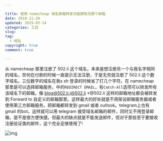 ```yaml
---

title: 使用 namecheap 域名邮箱转发功能拥有无限个邮箱
date: 2018-11-20
updated: 2019-03-14
categories: 工具
slug:  
tag:
  - 域名
copyright: true
comment: true

---
```


从 namecheap 那里注册了 502.li 这个域名，本来是想注册另一个与我名字相同的域名，奈何在付款的时候一直提示无法注册，于是无奈就注册了 502.li 这个数字域名。三位数字的域名在我s sh 登录的时候省了打几个字符。在 namecheap 那里是可以选择邮箱服务，中的`REDIRECT EMAIL`，有`Catch-All`选项可以转发所有该域名下的邮箱。像 blog@502.li,i@502.li *@502.li 这样的邮箱地址都会被转发到 Forward to 自定义的邮箱那里。这样最大的好处就是不用架设邮箱服务器或者使用第三方邮箱服务。把邮箱都转发到 gmail 或者 outlook。telegram上也有gmail 的bot，这样就可以用 telegram 接受域名邮箱的邮件，同时又不用登录邮箱，是不是很方便快捷。但最大的缺点就是不能发送邮件，但对于那些至于要接收注册验证类的邮件，这个完全足够使用了!

 ![img](https://blog.502.li/img416815644.png) 